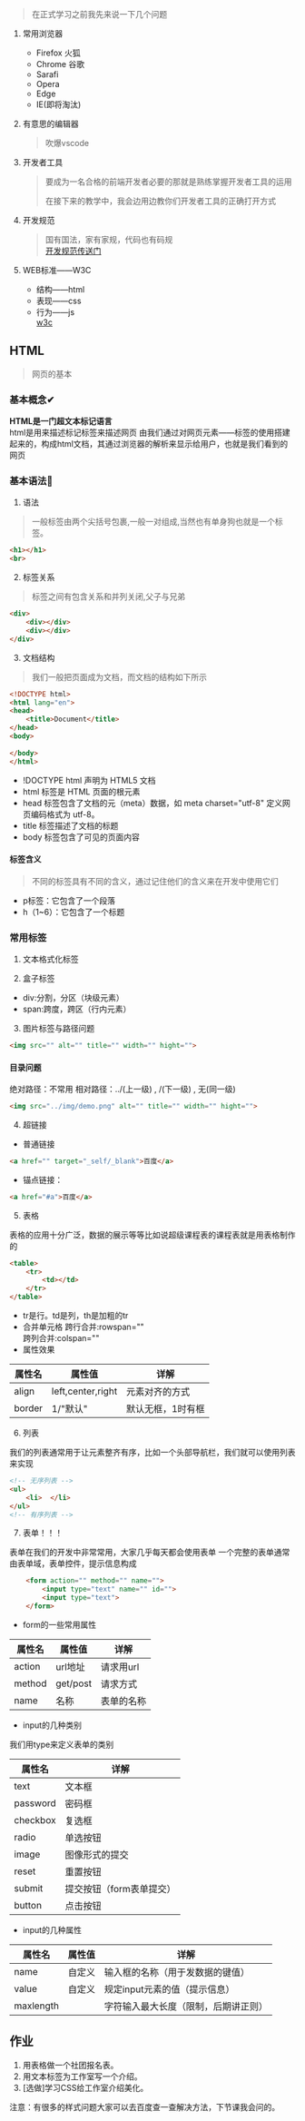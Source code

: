 > 在正式学习之前我先来说一下几个问题


1. 常用浏览器
    - Firefox 火狐  
    - Chrome 谷歌
    - Sarafi
    - Opera  
    - Edge
    - IE(即将淘汰)
 
2. 有意思的编辑器
   
    > 吹爆vscode  

3. 开发者工具

    > 要成为一名合格的前端开发者必要的那就是熟练掌握开发者工具的运用  
    > 
    > 在接下来的教学中，我会边用边教你们开发者工具的正确打开方式  

4. 开发规范
   
    > 国有国法，家有家规，代码也有码规     
    [开发规范传送门](https://juejin.cn/post/7026926615284154381)  

5. WEB标准——W3C
   
    - 结构——html
    - 表现——css
    - 行为——js  
    [w3c](https://www.w3cschool.cn/)  


## HTML


> 网页的基本


### 基本概念✔

**HTML是一门超文本标记语言**  
html是用来描述标记标签来描述网页
由我们通过对网页元素——标签的使用搭建起来的，构成html文档，其通过浏览器的解析来显示给用户，也就是我们看到的网页  

### 基本语法👀

1. 语法  

> 一般标签由两个尖括号包裹,一般一对组成,当然也有单身狗也就是一个标签。

```html
<h1></h1>
<br>
```

2. 标签关系  

> 标签之间有包含关系和并列关闭,父子与兄弟

```html
<div>
    <div></div>
    <div></div>
</div>
```

3. 文档结构
   
> 我们一般把页面成为文档，而文档的结构如下所示

```html
<!DOCTYPE html>
<html lang="en">
<head>
    <title>Document</title>
</head>
<body>
    
</body>
</html>
```

- !DOCTYPE html 声明为 HTML5 文档
- html  标签是 HTML 页面的根元素
- head 标签包含了文档的元（meta）数据，如 meta charset="utf-8" 定义网页编码格式为 utf-8。
- title 标签描述了文档的标题
- body 标签包含了可见的页面内容

#### 标签含义

> 不同的标签具有不同的含义，通过记住他们的含义来在开发中使用它们

- p标签：它包含了一个段落
- h（1~6）：它包含了一个标题

<!-- 小练习：做一个文本段落的内容 -->

### 常用标签

1. 文本格式化标签

2. 盒子标签

- div:分割，分区（块级元素）
- span:跨度，跨区（行内元素）

3. 图片标签与路径问题

```html
<img src="" alt="" title="" width="" hight="">  
```

#### 目录问题

绝对路径：不常用
相对路径：../(上一级) , /(下一级) , 无(同一级)

```html
<img src="../img/demo.png" alt="" title="" width="" hight="">
```

4. 超链接

- 普通链接

```html
<a href="" target="_self/_blank">百度</a>
```

- 锚点链接：
 
```html
<a href="#a">百度</a>
```

5. 表格

表格的应用十分广泛，数据的展示等等比如说超级课程表的课程表就是用表格制作的

```html
<table>
    <tr>
        <td></td>
    </tr>
</table>    
```
- tr是行。td是列，th是加粗的tr
- 合并单元格
跨行合并:rowspan=""   
跨列合并:colspan=""  
- 属性效果

| 属性名 | 属性值 | 详解 |
| ---- | ----- | ---- |
| align | left,center,right | 元素对齐的方式 |
| border | 1/"默认" | 默认无框，1时有框 |

6. 列表

我们的列表通常用于让元素整齐有序，比如一个头部导航栏，我们就可以使用列表来实现

```html
<!-- 无序列表 -->
<ul>
    <li>  </li>
</ul>    
<!-- 有序列表 -->
```

7. 表单！！！

表单在我们的开发中非常常用，大家几乎每天都会使用表单
一个完整的表单通常由表单域，表单控件，提示信息构成

```html
    <form action="" method="" name="">
        <input type="text" name="" id="">
        <input type="text">
    </form>
```

- form的一些常用属性

| 属性名 | 属性值 | 详解 |
| -----| ----- | ---- |
| action | url地址 | 请求用url |
| method | get/post | 请求方式 |
| name | 名称 | 表单的名称 |

- input的几种类别

我们用type来定义表单的类别

| 属性名 | 详解 |
| -----| ---- |
| text | 文本框 | 
| password | 密码框 | 
| checkbox | 复选框 | 
| radio | 单选按钮 |
| image | 图像形式的提交 |
| reset | 重置按钮 |
| submit | 提交按钮（form表单提交） |
| button | 点击按钮 |

- input的几种属性

| 属性名 | 属性值 | 详解 |
| -----| ---- | ----- |
| name | 自定义 | 输入框的名称（用于发数据的键值） |
| value | 自定义 | 规定input元素的值（提示信息） |
| maxlength|  | 字符输入最大长度（限制，后期讲正则） |    

## 作业
1. 用表格做一个社团报名表。  
2. 用文本标签为工作室写一个介绍。
3. [选做]学习CSS给工作室介绍美化。

注意：有很多的样式问题大家可以去百度查一查解决方法，下节课我会问的。  
